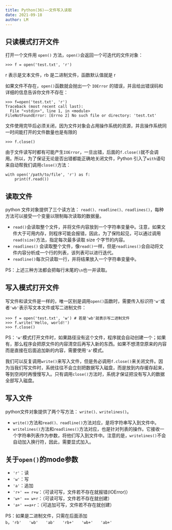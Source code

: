 ```yaml
---
title: Python(36)——文件写入读取
date: 2021-09-18
author: LM
---
```


## 只读模式打开文件

打开一个文件用 `open()` 方法，`open()`会返回一个可迭代的文件对象：

```
>>> f = open('test.txt', 'r')
```

r 表示是文本文件，rb 是二进制文件，函数默认值就是 r

如果文件不存在，`open()`函数就会抛出一个 `IOError` 的错误，并且给出错误码和详细的信息告诉你文件不存在：

```
>>> f=open('test.txt', 'r')
Traceback (most recent call last):
  File "<stdin>", line 1, in <module>
FileNotFoundError: [Errno 2] No such file or directory: 'test.txt'
```

文件使用完毕后必须关闭，因为文件对象会占用操作系统的资源，并且操作系统同一时间能打开的文件数量也是有限的

```
>>> f.close()
```

由于文件读写时都有可能产生`IOError`，一旦出错，后面的`f.close()`就不会调用。所以，为了保证无论是否出错都能正确地关闭文件，Python 引入了`with`语句来自动帮我们调用`close()`方法：

```
with open('/path/to/file', 'r') as f:
    print(f.read())
```

## 读取文件

python 文件对象提供了三个读方法： `read()、readline()、readlines()`，每种方法可以接受一个变量以限制每次读取的数据量。

- `read()`会读取整个文件，并将文件内容放到一个字符串变量中。注意，如果文件大于可用内存，则程序可能会报错，因此，为了保险起见，可以通过调用`read(size)`方法，指定每次最多读取 size 个字节的内容。
- `readlines()` 会读取整个文件，像`read()`一样，但是`readlines()`会自动将文件内容分析成一个行的列表，该列表可以进行迭代。
- `readline()`每次只读取一行，并将结果放入一个字符串变量中。

PS：上述三种方法都会把每行末尾的`\n`也一并读取。

## 写入模式打开文件

写文件和读文件是一样的，唯一区别是调用`open()`函数时，需要传入标识符`'w'`或者`'wb'`表示写文本文件或写二进制文件：

```
>>> f = open('test.txt', 'w') # 若是'wb'就表示写二进制文件
>>> f.write('Hello, world!')
>>> f.close()
```

PS：`'w'`模式打开文件时，如果路径没有这个文件，程序就会自动创建一个；如果有，那么程序会把原文件的内容清空后再写入新的东西。如果不想清空原来的内容而是直接在后面追加新的内容，需要使用`'a'`模式。

我们可以反复调用`write()`来写入文件，但是务必调用`f.close()`来关闭文件。因为当我们写文件时，系统往往不会立刻把数据写入磁盘，而是放到内存缓存起来，等到空闲时再慢慢写入。只有调用`close()`方法时，系统才保证把没有写入的数据全部写入磁盘。

## 写入文件

python文件对象提供了两个写方法： `write()、writelines()`。

- `write()`方法和`read()、readline()`方法对应，是将字符串写入到文件中。
- `writelines()`方法和`readlines()`方法对应，也是针对列表的操作。它接收一个字符串列表作为参数，将他们写入到文件中。注意的是，`writelines()`不会自动加入换行符，因此，需要显式加入。

## 关于`open()`的mode参数

- `'r'`：读
- `'w'`：写
- `'a'`：追加
- `'r+' == r+w`：（可读可写，文件若不存在就报错(IOError)）
- `'w+' == w+r`：（可读可写，文件若不存在就创建）
- `'a+' ==a+r`：（可追加可写，文件若不存在就创建）

PS：如果是二进制文件，只需在后面添加`b`，`'rb'　　'wb'　　'ab'　　'rb+'　　'wb+'　　'ab+'`
